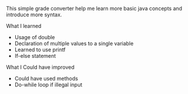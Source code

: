 This simple grade converter help me learn more basic java concepts and introduce more syntax.

What I learned
- Usage of double
- Declaration of multiple values to a single variable
- Learned to use printf
- If-else statement 

What I Could have improved
- Could have used methods
- Do-while loop if illegal input
